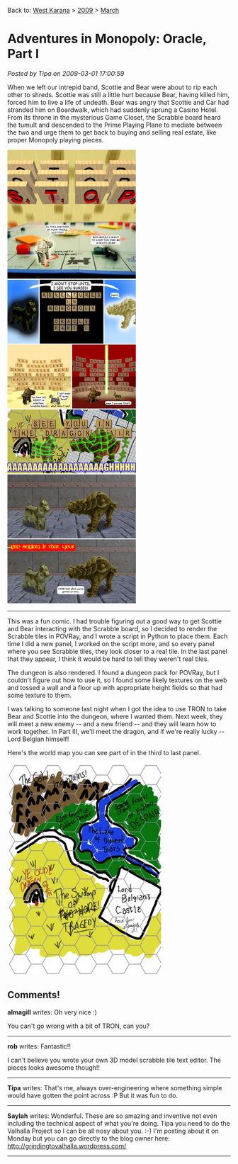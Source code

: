Back to: [West Karana](/posts/westkarana.md) > [2009](/posts/2009/westkarana.md) > [March](./westkarana.md)
# Adventures in Monopoly: Oracle, Part I

*Posted by Tipa on 2009-03-01 17:00:59*

When we left our intrepid band, Scottie and Bear were about to rip each other to shreds. Scottie was still a little hurt because Bear, having killed him, forced him to live a life of undeath. Bear was angry that Scottie and Car had stranded him on Boardwalk, which had suddenly sprung a Casino Hotel. From its throne in the mysterious Game Closet, the Scrabble board heard the tumult and descended to the Prime Playing Plane to mediate between the two and urge them to get back to buying and selling real estate, like proper Monopoly playing pieces.

![comic](../../../uploads/2009/03/comic.jpg "comic")

---

This was a fun comic. I had trouble figuring out a good way to get Scottie and Bear interacting with the Scrabble board, so I decided to render the Scrabble tiles in POVRay, and I wrote a script in Python to place them. Each time I did a new panel, I worked on the script more, and so every panel where you see Scrabble tiles, they look closer to a real tile. In the last panel that they appear, I think it would be hard to tell they weren't real tiles.

The dungeon is also rendered. I found a dungeon pack for POVRay, but I couldn't figure out how to use it, so I found some likely textures on the web and tossed a wall and a floor up with appropriate height fields so that had some texture to them.

I was talking to someone last night when I got the idea to use TRON to take Bear and Scottie into the dungeon, where I wanted them. Next week, they will meet a new enemy -- and a new friend -- and they will learn how to work together. In Part III, we'll meet the dragon, and if we're really lucky -- Lord Belgian himself!

Here's the world map you can see part of in the third to last panel. 

[![hexmap](../../../uploads/2009/03/hexmap-347x480.jpg "hexmap")](../../../uploads/2009/03/hexmap.jpg)

## Comments!

**almagill** writes: Oh very nice :)

You can't go wrong with a bit of TRON, can you?

---

**rob** writes: Fantastic!!

I can't believe you wrote your own 3D model scrabble tile text editor. The pieces looks awesome though!!

---

**Tipa** writes: That's me, always over-engineering where something simple would have gotten the point across :P But it was fun to do.

---

**Saylah** writes: Wonderful. These are so amazing and inventive not even including the technical aspect of what you're doing. Tipa you need to do the Valhalla Project so I can be all nosy about you. :-) I'm posting about it on Monday but you can go directly to the blog owner here: http://grindingtovalhalla.wordpress.com/

---

